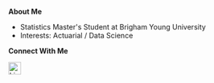 **About Me**
- Statistics Master's Student at Brigham Young University
- Interests: Actuarial / Data Science

**Connect With Me**

<a href="https://www.linkedin.com/in/mckay-gerratt/">
  <img alt="LinkedIn" width="25" src="https://raw.githubusercontent.com/peterthehan/peterthehan/master/assets/linkedin.svg" />
</a>
